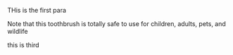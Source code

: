 THis is the first para

Note that this toothbrush is totally safe to
use for children, adults, pets, and wildlife

this is third
